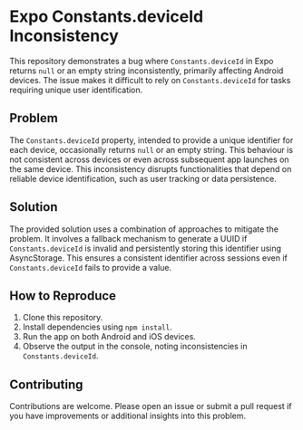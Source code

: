 # Expo Constants.deviceId Inconsistency

This repository demonstrates a bug where `Constants.deviceId` in Expo returns `null` or an empty string inconsistently, primarily affecting Android devices.  The issue makes it difficult to rely on `Constants.deviceId` for tasks requiring unique user identification.

## Problem

The `Constants.deviceId` property, intended to provide a unique identifier for each device, occasionally returns `null` or an empty string. This behaviour is not consistent across devices or even across subsequent app launches on the same device. This inconsistency disrupts functionalities that depend on reliable device identification, such as user tracking or data persistence.

## Solution

The provided solution uses a combination of approaches to mitigate the problem.  It involves a fallback mechanism to generate a UUID if `Constants.deviceId` is invalid and persistently storing this identifier using AsyncStorage.  This ensures a consistent identifier across sessions even if `Constants.deviceId` fails to provide a value.

## How to Reproduce

1. Clone this repository.
2. Install dependencies using `npm install`.
3. Run the app on both Android and iOS devices.
4. Observe the output in the console, noting inconsistencies in `Constants.deviceId`.

## Contributing

Contributions are welcome. Please open an issue or submit a pull request if you have improvements or additional insights into this problem.